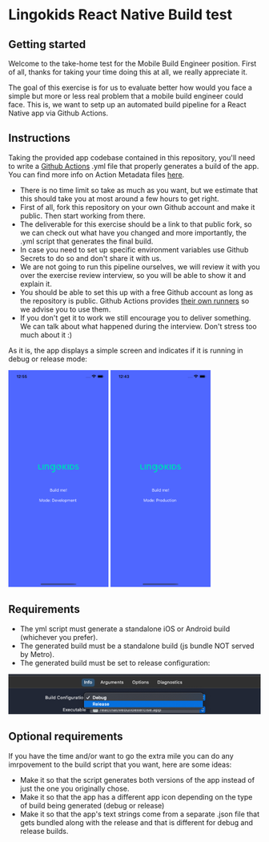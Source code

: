 # Lingokids React Native Build test

## Getting started

 Welcome to the take-home test for the Mobile Build Engineer position. First of all, thanks for taking your time doing this at all, we really appreciate it. 

 The goal of this exercise is for us to evaluate better how would you face a simple but more or less real problem that a mobile build engineer could face. This is, we want to setp up an automated build pipeline for a React Native app via Github Actions.

## Instructions

 Taking the provided app codebase contained in this repository, you'll need to write a [Github Actions](https://docs.github.com/en/actions) .yml file that properly generates a build of the app. You can find more info on Action Metadata files [here](https://docs.github.com/en/actions/creating-actions/creating-a-composite-run-steps-action#creating-an-action-metadata-file).

- There is no time limit so take as much as you want, but we estimate that this should take you at most around a few hours to get right.
- First of all, fork this repository on your own Github account and make it public. Then start working from there.
- The deliverable for this exercise should be a link to that public fork, so we can check out what have you changed and more importantly, the .yml script that generates the final build.
- In case you need to set up specific environment variables use Github Secrets to do so and don't share it with us.
- We are not going to run this pipeline ourselves, we will review it with you over the exercise review interview, so you will be able to show it and explain it.
- You should be able to set this up with a free Github account as long as the repository is public. Github Actions provides [their own runners](https://docs.github.com/en/actions/using-github-hosted-runners/about-github-hosted-runners) so we advise you to use them.
- If you don't get it to work we still encourage you to deliver something. We can talk about what happened during the interview. Don't stress too much about it :)

As it is, the app displays a simple screen and indicates if it is running in debug or release mode:

<img width=200 src="/res/instructions/dev.png"/> <img width=200 src="/res/instructions/prod.png"/>

## Requirements

- The yml script must generate a standalone iOS or Android build (whichever you prefer).
- The generated build must be a standalone build (js bundle NOT served by Metro).
- The generated build must be set to release configuration:

<img src="/res/instructions/release_mode.png"/>

## Optional requirements

If you have the time and/or want to go the extra mile you can do any imrpovement to the build script that you want, here are some ideas:

- Make it so that the script generates both versions of the app instead of just the one you originally chose.
- Make it so that the app has a different app icon depending on the type of build being generated (debug or release)
- Make it so that the app's text strings come from a separate .json file that gets bundled along with the release and that is different for debug and release builds.
